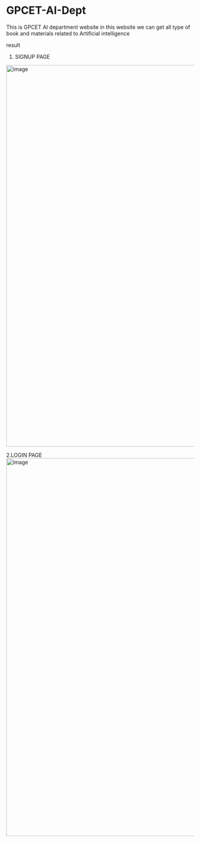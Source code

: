 # GPCET-AI-Dept
This is GPCET AI department website in this website we can get all type of book and materials related to Artificial intelligence 

result
1. SIGNUP PAGE
<img width="1911" height="1017" alt="image" src="https://github.com/user-attachments/assets/b1bb529b-db54-461a-9749-ac2866e4ef00" />

2.LOGIN PAGE
<img width="1912" height="1007" alt="image" src="https://github.com/user-attachments/assets/9c82897b-ec43-4777-98b2-5dd061e4c825" />
